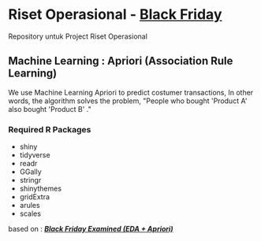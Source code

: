 # Riset Operasional - [Black Friday](https://www.kaggle.com/mehdidag/black-friday)
Repository untuk Project Riset Operasional

## Machine Learning : Apriori (Association Rule Learning)
We use Machine Learning Apriori to predict costumer transactions, In other words, the algorithm solves the problem, "People who bought 'Product A' also bought 'Product B' ."

### Required R Packages
- shiny
- tidyverse
- readr
- GGally
- stringr
- shinythemes
- gridExtra
- arules
- scales

based on : [***Black Friday Examined (EDA + Apriori)***](https://www.kaggle.com/dabate/black-friday-examined-eda-apriori/notebook)
